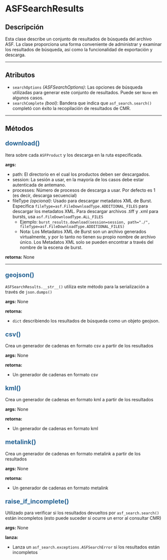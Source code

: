 # ASFSearchResults

## Descripción

Esta clase describe un conjunto de resultados de búsqueda del archivo ASF. La clase proporciona una forma conveniente de administrar y examinar los resultados de búsqueda, así como la funcionalidad de exportación y descarga.

***

## Atributos
- `searchOptions` _(ASFSearchOptions)_: Las opciones de búsqueda utilizadas para generar este conjunto de resultados. Puede ser `None` en algunos casos.
- `searchComplete` _(bool)_: Bandera que indica que `asf_search.search()` completó con éxito la recopilación de resultados de CMR. 
***

## Métodos

### <span style="color: #236192; font-size: 20px;">download()</span>

Itera sobre cada ```ASFProduct``` y los descarga en la ruta especificada.

**args:**

- path: El directorio en el cual los productos deben ser descargados.
- session: La sesión a usar, en la mayoría de los casos debe estar autenticada de antemano.
- processes: Número de procesos de descarga a usar. Por defecto es 1 (es decir, descarga secuencial)
- fileType _(opcional)_: Usado para descargar metadatos XML de Burst. Especifica ````fileType=asf.FileDownloadType.ADDITIONAL_FILES```` para descargar los metadatos XML. Para descargar archivos .tiff y .xml para bursts, usa ````asf.FileDownloadType.ALL_FILES````
	- Ejemplo: ````burst_results.download(session=session, path="./", fileType=asf.FileDownloadType.ADDITIONAL_FILES)````
	- Nota: Los Metadatos XML de Burst son un archivo generados virtualmente, y por lo tanto no tienen su propio nombre de archivo único. Los Metadatos XML solo se pueden encontrar a través del nombre de la escena de burst.

**retorna:** None

***

### <span style="color: #236192; font-size: 20px;">geojson()</span>

`ASFSearchResults.__str__()` utiliza este método para la serialización a través de `json.dumps()`

**args:** None

**retorna:**

- `dict` describiendo los resultados de búsqueda como un objeto geojson.

### <span style="color: #236192; font-size: 20px;">csv()</span>

Crea un generador de cadenas en formato csv a partir de los resultados

**args:** None

**retorna:**

- Un generador de cadenas en formato csv

### <span style="color: #236192; font-size: 20px;">kml()</span>

Crea un generador de cadenas en formato kml a partir de los resultados

**args:** None

**retorna:**

- Un generador de cadenas en formato kml

### <span style="color: #236192; font-size: 20px;">metalink()</span>

Crea un generador de cadenas en formato metalink a partir de los resultados

**args:** None

**retorna:**

- Un generador de cadenas en formato metalink

### <span style="color: #236192; font-size: 20px;">raise_if_incomplete()</span>

Utilizado para verificar si los resultados devueltos por `asf_search.search()` están incompletos (esto puede suceder si 
ocurre un error al consultar CMR)

**args:** None

**lanza:**

- Lanza un `asf_search.exceptions.ASFSearchError` si los resultados están incompletos
